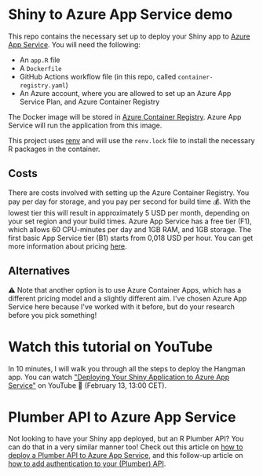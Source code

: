 # Shiny to Azure App Service demo

This repo contains the necessary set up to deploy your Shiny app to [Azure App Service](https://azure.microsoft.com/en-us/products/app-service). You will need the following:

* An `app.R` file
* A `Dockerfile`
* GitHub Actions workflow file (in this repo, called `container-registry.yaml`)
* An Azure account, where you are allowed to set up an Azure App Service Plan, and Azure Container Registry

The Docker image will be stored in [Azure Container Registry](https://azure.microsoft.com/en-us/products/container-registry). Azure App Service will run the application from this image.

This project uses [renv](https://rstudio.github.io/renv/index.html) and will use the `renv.lock` file to install the necessary R packages in the container.

## Costs

There are costs involved with setting up the Azure Container Registry. You pay per day for storage, and you pay per second for build time 💰. With the lowest tier this will result in approximately 5 USD per month, depending on your set region and your build times. Azure App Service has a free tier (F1), which allows 60 CPU-minutes per day and 1GB RAM, and 1GB storage. The first basic App Service tier (B1) starts from 0,018 USD per hour. You can get more information about pricing [here](https://azure.microsoft.com/nl-nl/pricing/details/app-service/linux/).

## Alternatives

⚠️ Note that another option is to use Azure Container Apps, which has a different pricing model and a slightly different aim. I've chosen Azure App Service here because I've worked with it before, but do your research before you pick something!

# Watch this tutorial on YouTube

In 10 minutes, I will walk you through all the steps to deploy the Hangman app. You can watch ["Deploying Your Shiny Application to Azure App Service"](https://youtu.be/Phnihe6cBgE) on YouTube 🚀 (February 13, 13:00 CET).

# Plumber API to Azure App Service

Not looking to have your Shiny app deployed, but an R Plumber API? You can do that in a very similar manner too! Check out this article on [how to deploy a Plumber API to Azure App Service](https://veerlevanleemput.medium.com/hosting-a-r-plumber-api-using-azure-app-service-4e78936787cf), and this follow-up article on [how to add authentication to your (Plumber) API](https://veerlevanleemput.medium.com/adding-authentication-to-an-api-on-azure-app-service-f7a3770986f).

